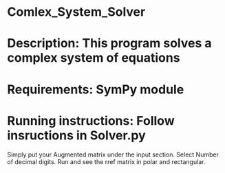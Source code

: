 # Comlex_System_Solver

# Description: This program solves a complex system of equations

# Requirements: SymPy module

# Running instructions: Follow insructions in Solver.py

Simply put your Augmented matrix under the input section.
Select Number of decimal digits.
Run and see the rref matrix in polar and rectangular.
